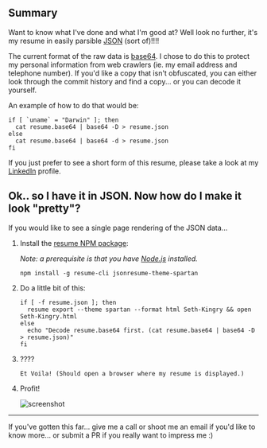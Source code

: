 ## Summary

Want to know what I've done and what I'm good at?  Well look no further, it's my resume in easily parsible [JSON](https://en.wikipedia.org/wiki/JSON) (sort of)!!!!

The current format of the raw data is [base64](https://en.wikipedia.org/wiki/Base64).  I chose to do this to protect my personal information from web crawlers (ie. my email address and telephone number). If you'd like a copy that isn't obfuscated, you can either look through the commit history and find a copy... or you can decode it yourself.

An example of how to do that would be:

  ```
  if [ `uname` = "Darwin" ]; then
    cat resume.base64 | base64 -D > resume.json
  else
    cat resume.base64 | base64 -d > resume.json
  fi
  ```

If you just prefer to see a short form of this resume, please take a look at my [LinkedIn](https://www.linkedin.com/in/sethkingry) profile.


## Ok.. so I have it in JSON. Now how do I make it look "pretty"?

If you would like to see a single page rendering of the JSON data...

1. Install the [resume NPM package](https://jsonresume.org/):

   _Note: a prerequisite is that you have [Node.js](https://nodejs.org/en/) installed._


   ```
   npm install -g resume-cli jsonresume-theme-spartan
   ```

2. Do a little bit of this:

   ```
   if [ -f resume.json ]; then
     resume export --theme spartan --format html Seth-Kingry && open Seth-Kingry.html
   else
     echo "Decode resume.base64 first. (cat resume.base64 | base64 -D > resume.json)"
   fi
   ```

3. ????

   ```
   Et Voila! (Should open a browser where my resume is displayed.)
   ```

4. Profit!

   ![screenshot](https://media.giphy.com/media/9o67upvAnOqRy/giphy.gif)


***
If you've gotten this far... give me a call or shoot me an email if you'd like to know more... or submit a PR if you really want to impress me :)
